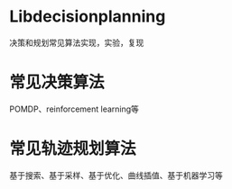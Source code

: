 # Libdecisionplanning
决策和规划常见算法实现，实验，复现

# 常见决策算法
POMDP、reinforcement learning等

# 常见轨迹规划算法
基于搜索、基于采样、基于优化、曲线插值、基于机器学习等
